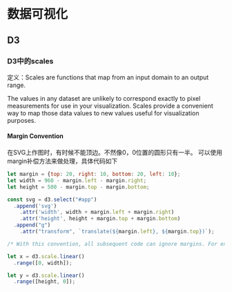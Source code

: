 # 数据可视化

## D3

### D3中的scales

  定义：Scales are functions that map from an input domain to an output range.

  The values in any dataset are unlikely to correspond exactly to pixel measurements for use in your visualization. Scales provide a convenient way to map those data values to new values useful for visualization purposes.

#### Margin Convention

  在SVG上作图时，有时候不能顶边。不然像0，0位置的圆形只有一半。
  可以使用margin补偿方法来做处理，具体代码如下

  ```javascript
  let margin = {top: 20, right: 10, bottom: 20, left: 10};
  let width = 960 - margin.left - margin.right;
  let height = 500 - margin.top - margin.bottom;

  const svg = d3.select("#app")
    .append('svg')
      .attr('width', width + margin.left + margin.right)
      .attr('height', height + margin.top + margin.bottom)
    .append("g")
      .attr("transform", `translate(${margin.left}, ${margin.top})`);

  /* With this convention, all subsequent code can ignore margins. For example, to create x and y scales, simply say: */

  let x = d3.scale.linear()
    .range([0, width]);

  let y = d3.scale.linear()
    .range([height, 0]);
  ```